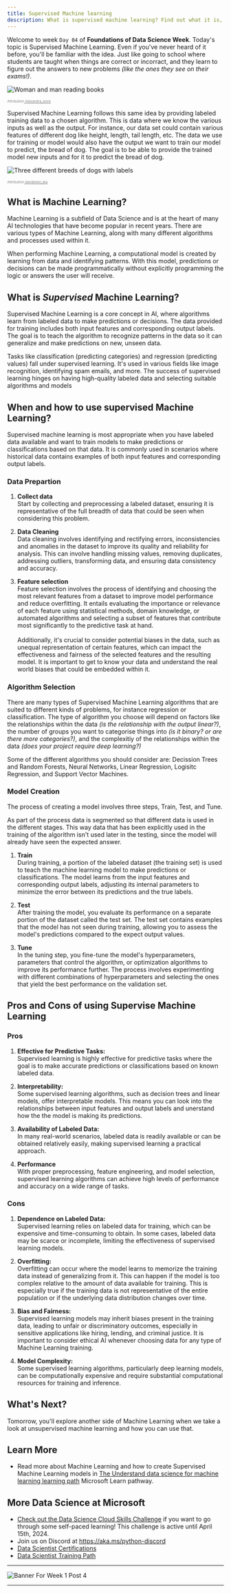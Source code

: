 ```yaml
---
title: Supervised Machine learning
description: What is supervised machine learning? Find out what it is, how it's different from other types of machine learning, and some ways of using it!
---
```


Welcome to week  `Day 04` of **Foundations of Data Science Week**. Today's topic is Supervised Machine Learning. Even if you've never heard of it before, you'll be familiar with the idea. Just like going to school where students are taught when things are correct or incorract, and they learn to figure out the answers to new problems *(like the ones they see on their exams!)*. 

![Woman and man reading books](./img/learning.jpg)

<span style="color:grey; font-size:8px
">Attribution<a href=https://pixabay.com/users/alexandra_koch-621802/  style="color:grey; font-size:8px"> Alexandra_kock</a></span>

Supervised Machine Learning follows this same idea by providing labeled training data to a chosen algorithm. This is data where we know the various inputs as well as the output. For instance, our data set could contain various features of different dog like height, length, tail length, etc. The data we use for training or model would also have the output we want to train our model to predict, the bread of dog. The goal is to be able to provide the trained model new inputs and for it to predict the bread of dog.

![Three different breeds of dogs with labels](./img/dogs-with-labels.png)

<span style="color:grey; font-size:8px
">Attribution<a href=https://pixabay.com/users/dandelion_tea-15261675/  style="color:grey; font-size:8px"> dandelion_tea</a></span>

## What is Machine Learning?
Machine Learning is a subfield of Data Science and is at the heart of many AI technologies that have become popular in recent years. There are various types of Machine Learning, along with many different algorithms and processes used within it.

When performing Machine Learning, a computational model is created by learning from data and identifying patterns. With this model, predictions or decisions can be made programmatically without explicitly programming the logic or answers the user will receive.

## What is ***Supervised*** Machine Learning?
Supervised Machine Learning is a core concept in AI, where algorithms learn from labeled data to make predictions or decisions. The data provided for training includes both input features and corresponding output labels. The goal is to teach the algorithm to recognize patterns in the data so it can generalize and make predictions on new, unseen data. 

Tasks like classification (predicting categories) and regression (predicting values) fall under supervised learning. It's used in various fields like image recognition, identifying spam emails, and more. The success of supervised learning hinges on having high-quality labeled data and selecting suitable algorithms and models

## When and how to use supervised Machine Learning?

Supervised machine learning is most appropriate when you have labeled data available and want to train models to make predictions or classifications based on that data. It is commonly used in scenarios where historical data contains examples of both input features and corresponding output labels. 

### Data Prepartion
1. **Collect data**<br>
Start by collecting and preprocessing a labeled dataset, ensuring it is representative of the full breadth of data that could be seen when considering this problem. 

2. **Data Cleaning**<br>
Data cleaning involves identifying and rectifying errors, inconsistencies and anomalies in the dataset to improve its quality and reliability for analysis. This can involve handling missing values, removing duplicates, addressing outliers, transforming data, and ensuring data consistency and accuracy.

3. **Feature selection**<br>
Feature selection involves the process of identifying and choosing the most relevant features from a dataset to improve model performance and reduce overfitting. It entails evaluating the importance or relevance of each feature using statistical methods, domain knowledge, or automated algorithms and selecting a subset of features that contribute most significantly to the predictive task at hand. <br> <br>
Additionally, it's crucial to consider potential biases in the data, such as unequal representation of certain features, which can impact the effectiveness and fairness of the selected features and the resulting model. It is important to get to know your data and understand the real world biases that could be embedded within it.


### Algorithm Selection

There are many types of Supervised Machine Learning algorithms that are suited to different kinds of problems, for instance regression or classification. The type of algorithm you choose will depend on factors like the relationships within the data *(is the relationship with the output linear?)*, the number of groups you want to categorise things into *(is it binary? or are there more categories?)*, and the complexitiy of the relationships within the data *(does your project require deep learning?)*

Some of the different algorithms you should consider are: Decission Trees and Random Forests, Neural Networks, Linear Regression, Logisitc Regression, and Support Vector Machines. 


### Model Creation
The process of creating a model involves three steps, Train, Test, and Tune. 

As part of the process data is segmented so that different data is used in the different stages. This way data that has been explicitly used in the training of the algorithm isn't used later in the testing, since the model will already have seen the expected answer. 

1. **Train**<br>
During training, a portion of the labeled dataset (the training set) is used to teach the machine learning model to make predictions or classifications. The model learns from the input features and corresponding output labels, adjusting its internal parameters to minimize the error between its predictions and the true labels. 

2. **Test**<br>
After training the model, you evaluate its performance on a separate portion of the dataset called the test set. The test set contains examples that the model has not seen during training, allowing you to assess the model's predictions compared to the expect output values. 

3. **Tune**<br>
In the tuning step, you fine-tune the model's hyperparameters, parameters that control the algorithm, or optimization algorithms to improve its performance further. The process involves experimenting with different combinations of hyperparameters and selecting the ones that yield the best performance on the validation set. 


## Pros and Cons of using Supervise Machine Learning
### Pros 
1. **Effective for Predictive Tasks:**<br>
Supervised learning is highly effective for predictive tasks where the goal is to make accurate predictions or classifications based on known labeled data.

2. **Interpretability:**<br>
Some supervised learning algorithms, such as decision trees and linear models, offer interpretable models. This means you can look into the relationships between input features and output labels and unerstand how the the model is making its predictions.

3. **Availability of Labeled Data:**<br>
In many real-world scenarios, labeled data is readily available or can be obtained relatively easily, making supervised learning a practical approach.

4. **Performance**<br>
With proper preprocessing, feature engineering, and model selection, supervised learning algorithms can achieve high levels of performance and accuracy on a wide range of tasks.

### Cons
1. **Dependence on Labeled Data:**<br>
Supervised learning relies on labeled data for training, which can be expensive and time-consuming to obtain. In some cases, labeled data may be scarce or incomplete, limiting the effectiveness of supervised learning models.

2. **Overfitting:**<br>
Overfitting can occur where the model learns to memorize the training data instead of generalizing from it. This can happen if the model is too complex relative to the amount of data available for training. This is especially true if the training data is not representative of the entire population or if the underlying data distribution changes over time.

3. **Bias and Fairness:**<br>
Supervised learning models may inherit biases present in the training data, leading to unfair or discriminatory outcomes, especially in sensitive applications like hiring, lending, and criminal justice. It is important to consider ethical AI whenever choosing data for any type of Machine Learning training.

4. **Model Complexity:**<br>
Some supervised learning algorithms, particularly deep learning models, can be computationally expensive and require substantial computational resources for training and inference.


## What's Next?

Tomorrow, you'll explore another side of Machine Learning when we take a look at unsupervised machine learning and how you can use that. 

## Learn More

- Read more about Machine Learning and how to create Supervised Machine Learning models in [The Understand data science for machine learning learning path](https://learn.microsoft.com/en-us/training/paths/understand-machine-learning/) Microsoft Learn pathway.

## More Data Science at Microsoft

- [Check out the Data Science Cloud Skills Challenge](https://aka.ms/python/DataScienceDay/CSC) if you want to go through some self-paced learning! This challenge is active until April 15th, 2024.
- Join us on Discord at https://aka.ms/python-discord
- [Data Scientist Certifications](https://learn.microsoft.com/credentials/certifications/roles/data-scientist)
- [Data Scientist Training Path](https://learn.microsoft.com/training/career-paths/data-scientist)



<!-- for DEV.TO
---
title: Supervised Machine Learning
published: false
description: https://aka.ms/30DaysOfSWA or follow #staticwebapps on @thepracticaldev 
tags: data science, machine learning, python
series: 14 Days of Data Science
canonical_url: https://aka.ms/
cover_image: https://dev-to-uploads.s3.amazonaws.com/uploads/articles/94xuz38iwpd38tlzsx26.png
--- -->

---

![Banner For Week 1 Post 4](./img/DataScienceDay-Foundations-4.png)

---